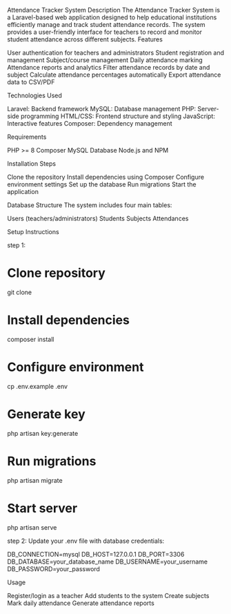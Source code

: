 Attendance Tracker System
Description
The Attendance Tracker System is a Laravel-based web application designed to help educational institutions efficiently manage and track student attendance records. The system provides a user-friendly interface for teachers to record and monitor student attendance across different subjects.
Features

User authentication for teachers and administrators
Student registration and management
Subject/course management
Daily attendance marking
Attendance reports and analytics
Filter attendance records by date and subject
Calculate attendance percentages automatically
Export attendance data to CSV/PDF

Technologies Used

Laravel: Backend framework
MySQL: Database management
PHP: Server-side programming
HTML/CSS: Frontend structure and styling
JavaScript: Interactive features
Composer: Dependency management

Requirements

PHP >= 8
Composer
MySQL Database
Node.js and NPM

Installation Steps

Clone the repository
Install dependencies using Composer
Configure environment settings
Set up the database
Run migrations
Start the application

Database Structure
The system includes four main tables:

Users (teachers/administrators)
Students
Subjects
Attendances

Setup Instructions

step 1:

# Clone repository
git clone <repository-url>

# Install dependencies
composer install

# Configure environment
cp .env.example .env

# Generate key
php artisan key:generate

# Run migrations
php artisan migrate

# Start server
php artisan serve

step 2:
Update your .env file with database credentials:

DB_CONNECTION=mysql
DB_HOST=127.0.0.1
DB_PORT=3306
DB_DATABASE=your_database_name
DB_USERNAME=your_username
DB_PASSWORD=your_password

Usage

Register/login as a teacher
Add students to the system
Create subjects
Mark daily attendance
Generate attendance reports
